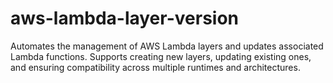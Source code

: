 # aws-lambda-layer-version
Automates the management of AWS Lambda layers and updates associated Lambda functions. Supports creating new layers, updating existing ones, and ensuring compatibility across multiple runtimes and architectures.
